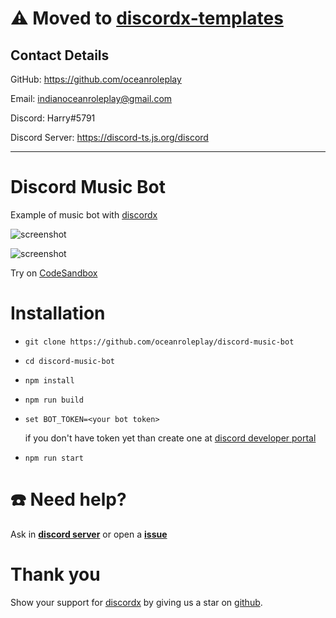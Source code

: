 # ⚠️ Moved to [discordx-templates](https://github.com/oceanroleplay/discordx-templates/tree/main/4-music-player-ytdl)

## Contact Details

GitHub: https://github.com/oceanroleplay

Email: indianoceanroleplay@gmail.com

Discord: Harry#5791

Discord Server: https://discord-ts.js.org/discord
___

# Discord Music Bot

Example of music bot with [discordx](https://www.npmjs.com/package/discordx)

![screenshot](./src/images/1.jpg)

![screenshot](./src/images/2.jpg)

Try on [CodeSandbox](https://codesandbox.io/s/github/oceanroleplay/discord-music-bot)

# Installation

- `git clone https://github.com/oceanroleplay/discord-music-bot`
- `cd discord-music-bot`
- `npm install`
- `npm run build`
- `set BOT_TOKEN=<your bot token>`

  if you don't have token yet than create one at [discord developer portal](https://discord.com/developers/)

- `npm run start`

# ☎️ Need help?

Ask in **[discord server](https://discord.gg/yHQY9fexH9)** or open a **[issue](https://github.com/oceanroleplay/discord-music-bot/issues)**

# Thank you

Show your support for [discordx](https://www.npmjs.com/package/discordx) by giving us a star on [github](https://github.com/oceanroleplay/discord.ts).

